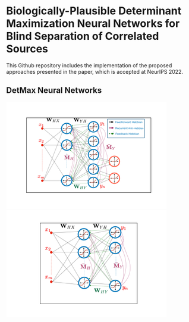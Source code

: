 # Biologically-Plausible Determinant Maximization Neural Networks for Blind Separation of Correlated Sources

This Github repository includes the implementation of the proposed approaches presented in the paper, which is accepted at NeurIPS 2022.

## DetMax Neural Networks
![Sample Network Figures](./Figures/networkfigurenewsqueezed1.png)
![Sample Network Figures](./Figures/NNantisparsesqueezed1.png)